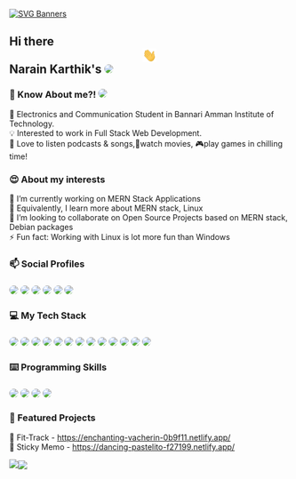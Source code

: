 [![SVG Banners](https://svg-banners.vercel.app/api?type=luminance&text1=Welcome❗&width=1000&height=200)](https://github.com/narainkarthikv/svg-banners)
## Hi there <img style="display: block;-webkit-user-select: none;margin: auto;background-color: black;" src="https://github.com/narainkarthikv/narainkarthikv/blob/main/wave.gif" height="25px" width="25px"/> Narain Karthik's <a href="https://www.github.com/narainkarthikv" target="_blank"><img src="https://img.shields.io/badge/GitHub-100000?style=for-the-badge&logo=github&logoColor=white" style="border-radius: 20px"></a>



### 🙋 Know About me?! <a href="https://narainkarthikv.github.io/Portfolio" target="_blank"><img src="https://img.shields.io/badge/Portfolio-%23000000.svg?style=for-the-badge&logo=firefox&logoColor=#FF7139)" style="border-radius: 20px"></a>


📖 Electronics and Communication Student in Bannari Amman Institute of Technology. 
<br>
💡 Interested to work in Full Stack Web Development. 
<br>
🎵 Love to listen podcasts & songs,🎥watch movies, 🎮play games in chilling time!


### 😍 About my interests 
🔭 I’m currently working on MERN Stack Applications <br>
🌱 Equivalently, I learn more about MERN stack, Linux <br>
👯 I’m looking to collaborate on Open Source Projects based on MERN stack, Debian packages <br>
⚡ Fun fact: Working with Linux is lot more fun than Windows

### 📫 Social Profiles

### <a href="https://www.linkedin.com/in/narainkarthik-vellingiri-58b382200/" target="_blank"><img src="https://img.shields.io/badge/LinkedIn-0077B5?style=for-the-badge&logo=linkedin&logoColor=white" style="border-radius: 20px"></a> <a href="https://leetcode.com/Narainkarthik31/" target="_blank"><img src="https://img.shields.io/badge/-LeetCode-FFA116?style=for-the-badge&logo=LeetCode&logoColor=black" style="border-radius: 20px"></a> </a> <a href="https://www.codechef.com/users/narainv" target="_blank"> <a href="https://auth.geeksforgeeks.org/user/narainkar5b4k" target="_blank"><img src="https://img.shields.io/badge/GeeksforGeeks-298D46?style=for-the-badge&logo=geeksforgeeks&logoColor=white" style="border-radius: 20px"></a> <a href="https://www.codingninjas.com/studio/profile/Narainkarthikv" target="_blank"><img src="https://img.shields.io/badge/coding%20ninjas-DD6620?style=for-the-badge&logo=codingninjas&logoColor=white" style="border-radius: 20px"></a> <a href="https://steamcommunity.com/profiles/76561199130656975/" target="_blank"><img src="https://img.shields.io/badge/Steam-000000?style=for-the-badge&logo=steam&logoColor=white" style="border-radius: 20px"></a> <a href="https://open.spotify.com/user/31kjez2sc5umwskdatczxceb3xdi?si=gM0fW9oQRkuFm7W3UuCE8A&nd=1" target="_blank"><img src="https://img.shields.io/badge/Spotify-1ED760?&style=for-the-badge&logo=spotify&logoColor=white" style="border-radius: 20px"></a>

### 💻 My Tech Stack

### <img src="https://img.shields.io/badge/Bootstrap-563D7C?style=for-the-badge&logo=bootstrap&logoColor=white" style="border-radius: 20px"> <img src="https://img.shields.io/badge/HTML5-E34F26?style=for-the-badge&logo=html5&logoColor=white" style="border-radius: 20px"> <img src="https://img.shields.io/badge/CSS3-1572B6?style=for-the-badge&logo=css3&logoColor=white" style="border-radius: 20px"> <img src="https://img.shields.io/badge/JavaScript-323330?style=for-the-badge&logo=javascript&logoColor=F7DF1E" style="border-radius: 20px"> <img src="https://img.shields.io/badge/MongoDB-4EA94B?style=for-the-badge&logo=mongodb&logoColor=white" style="border-radius: 20px">  <img src="https://img.shields.io/badge/Express.js-404D59?style=for-the-badge" style="border-radius: 20px"> <img src="https://img.shields.io/badge/React-20232A?style=for-the-badge&logo=react&logoColor=61DAFB" style="border-radius: 20px"> <img src="https://img.shields.io/badge/Node.js-43853D?style=for-the-badge&logo=node.js&logoColor=white" style="border-radius: 20px"> <img src="https://img.shields.io/badge/NPM-%23CB3837.svg?style=for-the-badge&logo=npm&logoColor=white" style="border-radius: 20px"> <img src="https://img.shields.io/badge/git-%23F05033.svg?style=for-the-badge&logo=git&logoColor=white" style="border-radius: 20px"/> <img src="https://img.shields.io/badge/Postman-FF6C37?style=for-the-badge&logo=postman&logoColor=white" style="border-radius: 20px"/> <img src="https://img.shields.io/badge/Notion-%23000000.svg?style=for-the-badge&logo=notion&logoColor=white" style="border-radius: 20px"/> <img src="https://img.shields.io/badge/Linux-FCC624?style=for-the-badge&logo=linux&logoColor=black" style="border-radius: 20px"/>

### ⌨️ Programming Skills

### <img src="https://img.shields.io/badge/C-00599C?style=for-the-badge&logo=c&logoColor=white" style="border-radius: 20px"> <img src="https://img.shields.io/badge/C%2B%2B-00599C?style=for-the-badge&logo=c%2B%2B&logoColor=white" style="border-radius: 20px"> <img src="https://img.shields.io/badge/Python-14354C?style=for-the-badge&logo=python&logoColor=white" style="border-radius: 20px"> <img src="https://img.shields.io/badge/JavaScript-323330?style=for-the-badge&logo=javascript&logoColor=F7DF1E" style="border-radius: 20px"> 

### 🌟 Featured Projects

🔨 Fit-Track   - https://enchanting-vacherin-0b9f11.netlify.app/
<br>
📝 Sticky Memo - https://dancing-pastelito-f27199.netlify.app/
<!-- - [Project 3 Name and Description with Link] -->

<!-- ### 💿 Operating Systems Used

### <img src="https://img.shields.io/badge/Android-3DDC84?style=for-the-badge&logo=android&logoColor=white" style="border-radius: 20px"> <img src="https://img.shields.io/badge/Windows-0078D6?style=for-the-badge&logo=windows&logoColor=white" style="border-radius: 20px"> <img src="https://img.shields.io/badge/Kali_Linux-557C94?style=for-the-badge&logo=kali-linux&logoColor=white" style="border-radius: 20px"> <img src="https://img.shields.io/badge/cent%20os-002260?style=for-the-badge&logo=centos&logoColor=F0F0F0" style="border-radius: 20px"/> <img src="https://img.shields.io/badge/Ubuntu-E95420?style=for-the-badge&logo=ubuntu&logoColor=white" style="border-radius: 20px"/> -->

<img src="https://github-readme-stats.vercel.app/api?username=narainkarthikv&show_icons=true&theme=dark&layout=compact" align="left" />

<img src="https://github-readme-stats.vercel.app/api/top-langs?username=narainkarthikv&show_icons=true&theme=dark&layout=compact" align="center" />

<!-- ## 📝 Latest Blog Posts

- [Blog Post 1 Title with Link]
- [Blog Post 2 Title with Link]
- [Blog Post 3 Title with Link] -->
